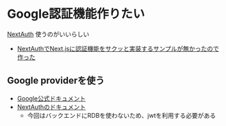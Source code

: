# Google認証機能作りたい

[NextAuth](https://next-auth.js.org/) 使うのがいいらしい  
- [NextAuthでNext.jsに認証機能をサクッと実装するサンプルが無かったので作った](https://zenn.dev/thim/articles/7e3fc6a67de764daf50a)  

## Google providerを使う

- [Google公式ドキュメント](https://developers.google.com/identity/protocols/oauth2)
- [NextAuthのドキュメント](https://next-auth.js.org/providers/google)
  - 今回はバックエンドにRDBを使わないため、jwtを利用する必要がある
    
